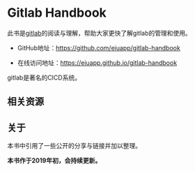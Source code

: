 # Gitlab Handbook

此书是[gitlab](https://gitlab.com)的阅读与理解，帮助大家更快了解gitlab的管理和使用。

- GitHub地址：https://github.com/eiuapp/gitlab-handbook

- 在线访问地址：https://eiuapp.github.io/gitlab-handbook

gitlab是著名的CICD系统。


<!-- 下图是ceph生态圈图： -->

<!-- https://docs.openstack.org/swift/queens/associated_projects.html -->

<!-- ![ceph生态](images/container-ecosystem.png) -->

## 相关资源


## 关于

本书中引用了一些公开的分享与链接并加以整理。

**本书作于2019年初，会持续更新。**


